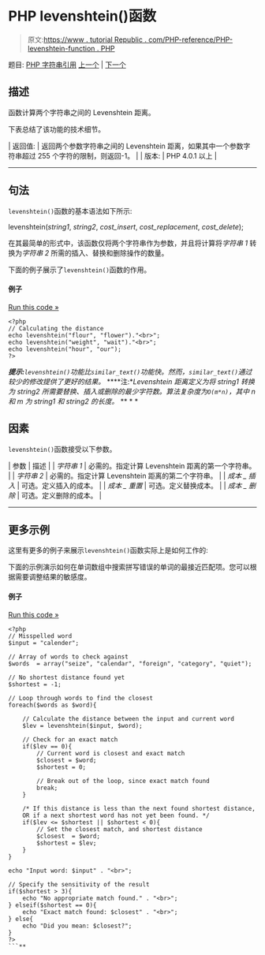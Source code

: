 # PHP levenshtein()函数

> 原文:[https://www . tutorial Republic . com/PHP-reference/PHP-levenshtein-function . PHP](https://www.tutorialrepublic.com/php-reference/php-levenshtein-function.php)

题目: [PHP 字符串引用](php-string-functions.php) [上一个](php-lcfirst-function.php) | [下一个](php-localeconv-function.php)

## 描述

函数计算两个字符串之间的 Levenshtein 距离。

下表总结了该功能的技术细节。

| 返回值: | 返回两个参数字符串之间的 Levenshtein 距离，如果其中一个参数字符串超过 255 个字符的限制，则返回-1。 |
| 版本: | PHP 4.0.1 以上 |

* * *

## 句法

`levenshtein()`函数的基本语法如下所示:

levenshtein(*string1*, *string2*, *cost_insert*, *cost_replacement*, *cost_delete*);

在其最简单的形式中，该函数仅将两个字符串作为参数，并且将计算将*字符串 1* 转换为*字符串 2* 所需的插入、替换和删除操作的数量。

下面的例子展示了`levenshtein()`函数的作用。

#### 例子

[Run this code »](../codelab.php?topic=php&file=calculate-levenshtein-distance-between-two-strings "Run this code to view the output")

```
<?php
// Calculating the distance
echo levenshtein("flour", "flower")."<br>";
echo levenshtein("weight", "wait")."<br>";
echo levenshtein("hour", "our");
?>
```

 ***提示:**`levenshtein()`功能比`similar_text()`功能快。然而，`similar_text()`通过较少的修改提供了更好的结果。*  ****注:**Levenshtein 距离定义为将 *string1* 转换为 *string2* 所需要替换、插入或删除的最少字符数。算法复杂度为`O(m*n)`，其中 n 和 m 为 *string1* 和 *string2* 的长度。*  ** * *

## 因素

`levenshtein()`函数接受以下参数。

| 参数 | 描述 |
| *字符串 1* | 必需的。指定计算 Levenshtein 距离的第一个字符串。 |
| *字符串 2* | 必需的。指定计算 Levenshtein 距离的第二个字符串。 |
| *成本 _ 插入* | 可选。定义插入的成本。 |
| *成本 _ 重置* | 可选。定义替换成本。 |
| *成本 _ 删除* | 可选。定义删除的成本。 |

* * *

## 更多示例

这里有更多的例子来展示`levenshtein()`函数实际上是如何工作的:

下面的示例演示如何在单词数组中搜索拼写错误的单词的最接近匹配项。您可以根据需要调整结果的敏感度。

#### 例子

[Run this code »](../codelab.php?topic=php&file=find-closest-match-of-a-misspelled-word "Run this code to view the output")

```
<?php
// Misspelled word
$input = "calender";

// Array of words to check against
$words  = array("seize", "calendar", "foreign", "category", "quiet");

// No shortest distance found yet
$shortest = -1;

// Loop through words to find the closest
foreach($words as $word){

    // Calculate the distance between the input and current word
    $lev = levenshtein($input, $word);

    // Check for an exact match
    if($lev == 0){
        // Current word is closest and exact match
        $closest = $word;
        $shortest = 0;

        // Break out of the loop, since exact match found
        break;
    }

    /* If this distance is less than the next found shortest distance, 
    OR if a next shortest word has not yet been found. */
    if($lev <= $shortest || $shortest < 0){
        // Set the closest match, and shortest distance
        $closest  = $word;
        $shortest = $lev;
    }
}

echo "Input word: $input" . "<br>";

// Specify the sensitivity of the result
if($shortest > 3){
    echo "No appropriate match found." . "<br>";
} elseif($shortest == 0){
    echo "Exact match found: $closest" . "<br>";
} else{
    echo "Did you mean: $closest?";
}
?>
```**